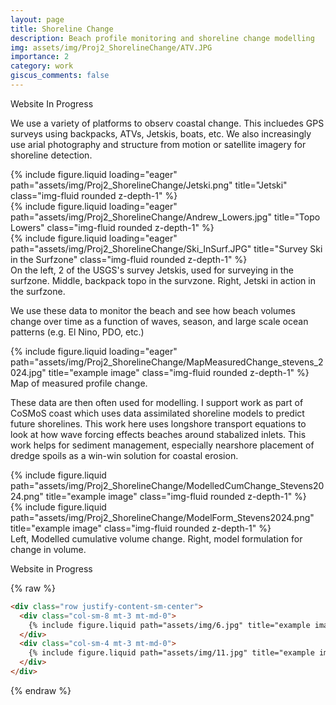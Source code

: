```yaml
---
layout: page
title: Shoreline Change
description: Beach profile monitoring and shoreline change modelling 
img: assets/img/Proj2_ShorelineChange/ATV.JPG
importance: 2
category: work
giscus_comments: false
---
```


Website In Progress

We use a variety of platforms to observ coastal change. This incluedes GPS surveys using backpacks, ATVs, Jetskis, boats, etc. We also increasingly use arial photography and structure from motion or satellite imagery for shoreline detection.

<div class="row">
    <div class="col-sm mt-3 mt-md-0">
        {% include figure.liquid loading="eager" path="assets/img/Proj2_ShorelineChange/Jetski.png" title="Jetski" class="img-fluid rounded z-depth-1" %}
    </div>
    <div class="col-sm mt-3 mt-md-0">
        {% include figure.liquid loading="eager" path="assets/img/Proj2_ShorelineChange/Andrew_Lowers.jpg" title="Topo Lowers" class="img-fluid rounded z-depth-1" %}
    </div>
    <div class="col-sm mt-3 mt-md-0">
        {% include figure.liquid loading="eager" path="assets/img/Proj2_ShorelineChange/Ski_InSurf.JPG" title="Survey Ski in the Surfzone" class="img-fluid rounded z-depth-1" %}
    </div>
</div>
<div class="caption">
    On the left, 2 of the USGS's survey Jetskis, used for surveying in the surfzone. Middle, backpack topo in the survzone. Right, Jetski in action in the surfzone.
</div>

We use these data to monitor the beach and see how beach volumes change over time as a function of waves, season, and large scale ocean patterns (e.g. El Nino, PDO, etc.) 
<div class="row">
    <div class="col-sm mt-3 mt-md-0">
        {% include figure.liquid loading="eager" path="assets/img/Proj2_ShorelineChange/MapMeasuredChange_stevens_2024.jpg" title="example image" class="img-fluid rounded z-depth-1" %}
    </div>
</div>
<div class="caption">
    Map of measured profile change.  
</div>


These data are then often used for modelling. I support work as part of CoSMoS coast which uses data assimilated shoreline models to predict future shorelines. This work here uses longshore transport equations to look at how wave forcing effects beaches around stabalized inlets. This work helps for sediment management, especially nearshore placement of dredge spoils as a win-win solution for coastal erosion.  

<div class="row justify-content-sm-center">
    <div class="col-sm-8 mt-3 mt-md-0">
        {% include figure.liquid path="assets/img/Proj2_ShorelineChange/ModelledCumChange_Stevens2024.png" title="example image" class="img-fluid rounded z-depth-1" %}
    </div>
    <div class="col-sm-4 mt-3 mt-md-0">
        {% include figure.liquid path="assets/img/Proj2_ShorelineChange/ModelForm_Stevens2024.png" title="example image" class="img-fluid rounded z-depth-1" %}
    </div>
</div>
<div class="caption">
    Left, Modelled cumulative volume change. Right, model formulation for change in volume.  
</div>

Website in Progress 

{% raw %}

```html
<div class="row justify-content-sm-center">
  <div class="col-sm-8 mt-3 mt-md-0">
    {% include figure.liquid path="assets/img/6.jpg" title="example image" class="img-fluid rounded z-depth-1" %}
  </div>
  <div class="col-sm-4 mt-3 mt-md-0">
    {% include figure.liquid path="assets/img/11.jpg" title="example image" class="img-fluid rounded z-depth-1" %}
  </div>
</div>
```

{% endraw %}
